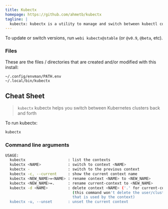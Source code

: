 ```yaml
---
title: Kubectx
homepage: https://github.com/ahmetb/kubectx
tagline: |
  kubectx: kubectx is a utility to manage and switch between kubectl contexts.
---
```


To update or switch versions, run `webi kubectx@stable` (or `@v0.9`, `@beta`,
etc).

### Files

These are the files / directories that are created and/or modified with this
install:

```text
~/.config/envman/PATH.env
~/.local/bin/kubectx
```

## Cheat Sheet

> `kubectx` kubectx helps you switch between Kubernetes clusters back and forth

To run kubectx:

```sh
kubectx
```

### Command line arguments

```sh
USAGE:
  kubectx                   : list the contexts
  kubectx <NAME>            : switch to context <NAME>
  kubectx -                 : switch to the previous context
  kubectx -c, --current     : show the current context name
  kubectx <NEW_NAME>=<NAME> : rename context <NAME> to <NEW_NAME>
  kubectx <NEW_NAME>=.      : rename current-context to <NEW_NAME>
  kubectx -d <NAME>         : delete context <NAME> ('.' for current-context)
                              (this command won't delete the user/cluster entry
                              that is used by the context)
  kubectx -u, --unset       : unset the current context
```
